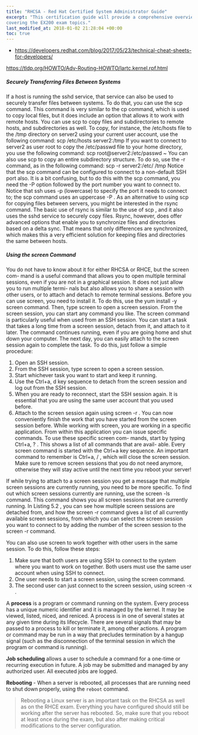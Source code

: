 ```yaml
---
title: "RHCSA - Red Hat Certified System Administrator Guide"
excerpt: "This certification guide will provide a comprehensive overview of Linux RHEL 7,
covering the EX200 exam topics."
last_modified_at: 2018-01-02 21:28:04 +00:00
toc: true
---
```


* https://developers.redhat.com/blog/2017/05/23/technical-cheat-sheets-for-developers/



https://tldp.org/HOWTO/Adv-Routing-HOWTO/lartc.kernel.rpf.html



##### Securely Transferring Files Between Systems
If a host is running the sshd service, that service can also be used to securely transfer
files between systems. To do that, you can use the scp command. This command is
very similar to the cp command, which is used to copy local files, but it does include
an option that allows it to work with remote hosts. You can use scp to copy files and
subdirectories to remote hosts, and subdirectories as well. To copy, for instance, the
/etc/hosts file to the /tmp directory on server2 using your current user account, use
the following command:
scp /etc/hosts server2:/tmp
If you want to connect to server2 as user root to copy the /etc/passwd file to your
home directory, you use the following command:
scp root@server2:/etc/passwd ~
You can also use scp to copy an entire subdirectory structure. To do so, use the -r
command, as in the following command:
scp -r server2:/etc/ /tmp
Notice that the scp command can be configured to connect to a non-default SSH
port also. It is a bit confusing, but to do this with the scp command, you need the
-P option followed by the port number you want to connect to. Notice that ssh uses
-p (lowercase) to specify the port it needs to connect to; the scp command uses an
uppercase -P .
As an alternative to using scp for copying files between servers, you might
be interested in the rsync command. The basic use of rsync is similar to the use of
scp , and it also uses the sshd service to securely copy files. Rsync, however, does
offer advanced options that enable you to synchronize files and directories based
on a delta sync. That means that only differences are synchronized, which makes
this a very efficient solution for keeping files and directories the same between
hosts.

##### Using the screen Command
You do not have to know about it for either RHCSA or RHCE, but the screen com-
mand is a useful command that allows you to open multiple terminal sessions, even
if you are not in a graphical session. It does not just allow you to run multiple termi-
nals but also allows you to share a session with other users, or to attach and detach
to remote terminal sessions. Before you can use screen, you need to install it. To do
this, use the yum install -y screen command. Then, type screen to open a screen
session. From the screen session, you can start any command you like.
The screen command is particularly useful when used from an SSH session. You
can start a task that takes a long time from a screen session, detach from it, and
attach to it later. The command continues running, even if you are going home and
shut down your computer. The next day, you can easily attach to the screen session
again to complete the task. To do this, just follow a simple procedure:
1. Open an SSH session.
2. From the SSH session, type screen to open a screen session.
3. Start whichever task you want to start and keep it running.
4. Use the Ctrl+a, d key sequence to detach from the screen session and log out
from the SSH session.
5. When you are ready to reconnect, start the SSH session again. It is essential
that you are using the same user account that you used before.
6. Attach to the screen session again using screen -r . You can now conveniently
finish the work that you have started from the screen session before.
While working with screen, you are working in a specific application. From within
this application you can issue specific commands. To use these specific screen com-
mands, start by typing Ctrl+a, ? . This shows a list of all commands that are avail-
able. Every screen command is started with the Ctrl+a key sequence. An important
command to remember is Ctrl+a, / , which will close the screen session. Make sure
to remove screen sessions that you do not need anymore, otherwise they will stay
active until the next time you reboot your server!

If while trying to attach to a screen session you get a message that multiple screen
sessions are currently running, you need to be more specific. To find out which
screen sessions currently are running, use the screen -ls command. This command
shows you all screen sessions that are currently running. In Listing 5.2 , you can see
how multiple screen sessions are detached from, and how the screen -r command
gives a list of all currently available screen sessions, from which you can select the
screen session you want to connect to by adding the number of the screen session to
the screen -r command.

You can also use screen to work together with other users in the same session. To
do this, follow these steps:
1. Make sure that both users are using SSH to connect to the system where you
want to work on together. Both users must use the same user account when
using SSH to connect.
2. One user needs to start a screen session, using the screen command.
3. The second user can just connect to the screen session, using screen -x .

A	**process**	is	a	program	or	command	running	on	the	system.	Every	process	has	a
unique	numeric	identifier	and	it	is	managed	by	the	kernel.	It	may	be	viewed,
listed,	niced,	and	reniced.	A	process	is	in	one	of	several	states	at	any	given	time
during	its	lifecycle.	There	are	several	signals	that	may	be	passed	to	a	process	to
kill	or	terminate	it,	among	other	actions.	A	program	or	command	may	be	run	in	a
way	that	precludes	termination	by	a	hangup	signal	(such	as	the	disconnection	of
the	terminal	session	in	which	the	program	or	command	is	running).

**Job	scheduling**	allows	a	user	to	schedule	a	command	for	a	one-time	or	recurring
execution	in	future.	A	job	may	be	submitted	and	managed	by	any	authorized
user.	All	executed	jobs	are	logged.


**Rebooting** - When a server is rebooted, all processes that are running need to shut down properly, using the `reboot` command.

> Rebooting a Linux server is an important task on the RHCSA as well as on the RHCE exam. Everything you have configured should still be working after the server has rebooted. So, make sure that you reboot at least once during the exam, but also after making critical modifications to the server configuration.
